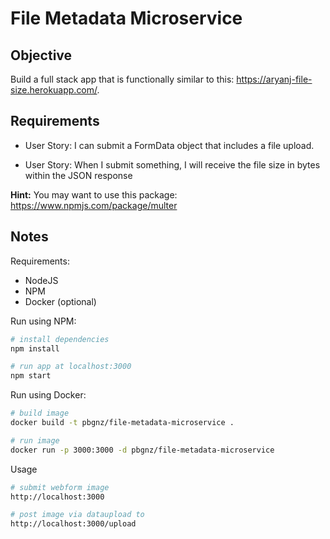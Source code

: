 # File Metadata Microservice

## Objective

Build a full stack app that is functionally similar to this: https://aryanj-file-size.herokuapp.com/.

## Requirements

* User Story: I can submit a FormData object that includes a file upload.

* User Story: When I submit something, I will receive the file size in bytes within the JSON response

**Hint:** You may want to use this package: https://www.npmjs.com/package/multer

## Notes

Requirements:
- NodeJS
- NPM
- Docker (optional)

Run using NPM:
```bash
# install dependencies
npm install

# run app at localhost:3000
npm start
```

Run using Docker:
```bash
# build image
docker build -t pbgnz/file-metadata-microservice .

# run image
docker run -p 3000:3000 -d pbgnz/file-metadata-microservice
```

Usage
```bash
# submit webform image
http://localhost:3000

# post image via dataupload to
http://localhost:3000/upload
```